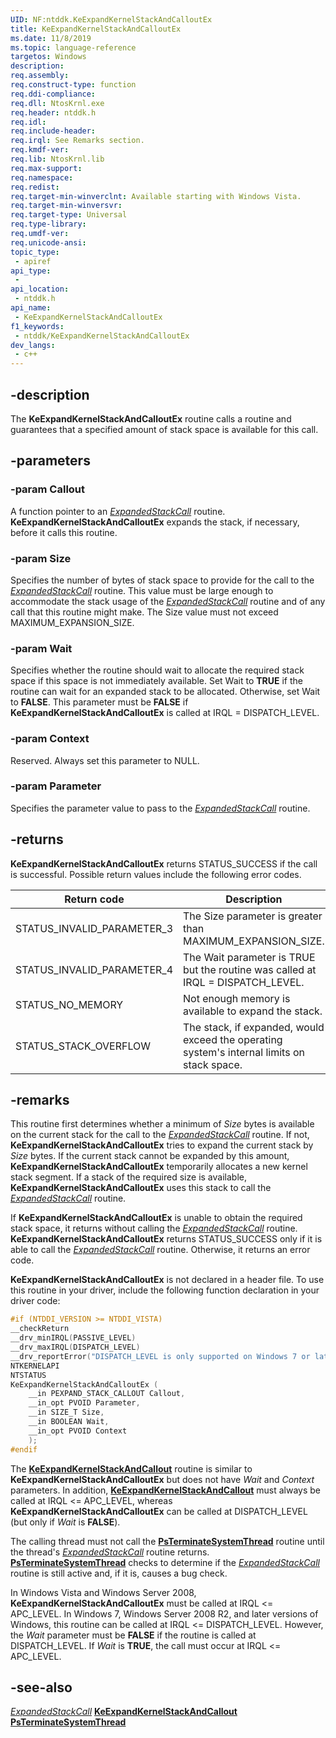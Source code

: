 ```yaml
---
UID: NF:ntddk.KeExpandKernelStackAndCalloutEx
title: KeExpandKernelStackAndCalloutEx
ms.date: 11/8/2019
ms.topic: language-reference
targetos: Windows
description: 
req.assembly: 
req.construct-type: function
req.ddi-compliance: 
req.dll: NtosKrnl.exe 
req.header: ntddk.h
req.idl: 
req.include-header: 
req.irql: See Remarks section.
req.kmdf-ver: 
req.lib: NtosKrnl.lib 
req.max-support: 
req.namespace: 
req.redist: 
req.target-min-winverclnt: Available starting with Windows Vista.
req.target-min-winversvr: 
req.target-type: Universal
req.type-library: 
req.umdf-ver: 
req.unicode-ansi: 
topic_type:
 - apiref
api_type:
 - 
api_location:
 - ntddk.h
api_name:
 - KeExpandKernelStackAndCalloutEx
f1_keywords:
 - ntddk/KeExpandKernelStackAndCalloutEx
dev_langs:
 - c++
---
```


## -description

The **KeExpandKernelStackAndCalloutEx** routine calls a routine and guarantees that a specified amount of stack space is available for this call.

## -parameters

### -param Callout

A function pointer to an [*ExpandedStackCall*](https://docs.microsoft.com/en-us/windows-hardware/drivers/ddi/ntddk/nc-ntddk-expand_stack_callout) routine. **KeExpandKernelStackAndCalloutEx** expands the stack, if necessary, before it calls this routine.


### -param Size

Specifies the number of bytes of stack space to provide for the call to the [*ExpandedStackCall*](https://docs.microsoft.com/en-us/windows-hardware/drivers/ddi/ntddk/nc-ntddk-expand_stack_callout) routine. This value must be large enough to accommodate the stack usage of the [*ExpandedStackCall*](https://docs.microsoft.com/en-us/windows-hardware/drivers/ddi/ntddk/nc-ntddk-expand_stack_callout) routine and of any call that this routine might make. The Size value must not exceed MAXIMUM_EXPANSION_SIZE.


### -param Wait

Specifies whether the routine should wait to allocate the required stack space if this space is not immediately available. Set Wait to **TRUE** if the routine can wait for an expanded stack to be allocated. Otherwise, set Wait to **FALSE**. This parameter must be **FALSE** if **KeExpandKernelStackAndCalloutEx** is called at IRQL = DISPATCH_LEVEL.


### -param Context

Reserved. Always set this parameter to NULL.


### -param Parameter

Specifies the parameter value to pass to the [*ExpandedStackCall*](https://docs.microsoft.com/en-us/windows-hardware/drivers/ddi/ntddk/nc-ntddk-expand_stack_callout) routine.


## -returns

**KeExpandKernelStackAndCalloutEx** returns STATUS_SUCCESS if the call is successful. Possible return values include the following error codes.

|Return code|Description|
|-|-|
|STATUS_INVALID_PARAMETER_3|The Size parameter is greater than MAXIMUM_EXPANSION_SIZE.|
|STATUS_INVALID_PARAMETER_4|The Wait parameter is TRUE but the routine was called at IRQL = DISPATCH_LEVEL.|
|STATUS_NO_MEMORY|Not enough memory is available to expand the stack.|
|STATUS_STACK_OVERFLOW|The stack, if expanded, would exceed the operating system's internal limits on stack space.|
 

## -remarks

This routine first determines whether a minimum of *Size* bytes is available on the current stack for the call to the [*ExpandedStackCall*](https://docs.microsoft.com/en-us/windows-hardware/drivers/ddi/ntddk/nc-ntddk-expand_stack_callout) routine. If not, **KeExpandKernelStackAndCalloutEx** tries to expand the current stack by *Size* bytes. If the current stack cannot be expanded by this amount, **KeExpandKernelStackAndCalloutEx** temporarily allocates a new kernel stack segment. If a stack of the required size is available, **KeExpandKernelStackAndCalloutEx** uses this stack to call the [*ExpandedStackCall*](https://docs.microsoft.com/en-us/windows-hardware/drivers/ddi/ntddk/nc-ntddk-expand_stack_callout) routine.

If **KeExpandKernelStackAndCalloutEx** is unable to obtain the required stack space, it returns without calling the [*ExpandedStackCall*](https://docs.microsoft.com/en-us/windows-hardware/drivers/ddi/ntddk/nc-ntddk-expand_stack_callout) routine. **KeExpandKernelStackAndCalloutEx** returns STATUS_SUCCESS only if it is able to call the [*ExpandedStackCall*](https://docs.microsoft.com/en-us/windows-hardware/drivers/ddi/ntddk/nc-ntddk-expand_stack_callout) routine. Otherwise, it returns an error code.

**KeExpandKernelStackAndCalloutEx** is not declared in a header file. To use this routine in your driver, include the following function declaration in your driver code:

```cpp
#if (NTDDI_VERSION >= NTDDI_VISTA)
__checkReturn
__drv_minIRQL(PASSIVE_LEVEL)
__drv_maxIRQL(DISPATCH_LEVEL)
__drv_reportError("DISPATCH_LEVEL is only supported on Windows 7 or later versions of Windows.")
NTKERNELAPI
NTSTATUS
KeExpandKernelStackAndCalloutEx (
    __in PEXPAND_STACK_CALLOUT Callout,
    __in_opt PVOID Parameter,
    __in SIZE_T Size,
    __in BOOLEAN Wait,
    __in_opt PVOID Context
    );
#endif
```

The [**KeExpandKernelStackAndCallout**](https://docs.microsoft.com/en-us/windows-hardware/drivers/ddi/ntddk/nf-ntddk-keexpandkernelstackandcallout) routine is similar to **KeExpandKernelStackAndCalloutEx** but does not have *Wait* and *Context* parameters. In addition, [**KeExpandKernelStackAndCallout**](https://docs.microsoft.com/en-us/windows-hardware/drivers/ddi/ntddk/nf-ntddk-keexpandkernelstackandcallout) must always be called at IRQL <= APC_LEVEL, whereas **KeExpandKernelStackAndCalloutEx** can be called at DISPATCH_LEVEL (but only if *Wait* is **FALSE**).

The calling thread must not call the [**PsTerminateSystemThread**](https://docs.microsoft.com/en-us/windows-hardware/drivers/ddi/wdm/nf-wdm-psterminatesystemthread) routine until the thread's [*ExpandedStackCall*](https://docs.microsoft.com/en-us/windows-hardware/drivers/ddi/ntddk/nc-ntddk-expand_stack_callout) routine returns. [**PsTerminateSystemThread**](https://docs.microsoft.com/en-us/windows-hardware/drivers/ddi/wdm/nf-wdm-psterminatesystemthread) checks to determine if the [*ExpandedStackCall*](https://docs.microsoft.com/en-us/windows-hardware/drivers/ddi/ntddk/nc-ntddk-expand_stack_callout) routine is still active and, if it is, causes a bug check.

In Windows Vista and Windows Server 2008, **KeExpandKernelStackAndCalloutEx** must be called at IRQL <= APC_LEVEL. In Windows 7, Windows Server 2008 R2, and later versions of Windows, this routine can be called at IRQL <= DISPATCH_LEVEL. However, the *Wait* parameter must be **FALSE** if the routine is called at DISPATCH_LEVEL. If *Wait* is **TRUE**, the call must occur at IRQL <= APC_LEVEL.


## -see-also

[*ExpandedStackCall*](https://docs.microsoft.com/en-us/windows-hardware/drivers/ddi/ntddk/nc-ntddk-expand_stack_callout) 
[**KeExpandKernelStackAndCallout**](https://docs.microsoft.com/en-us/windows-hardware/drivers/ddi/ntddk/nf-ntddk-keexpandkernelstackandcallout) 
[**PsTerminateSystemThread**](https://docs.microsoft.com/en-us/windows-hardware/drivers/ddi/wdm/nf-wdm-psterminatesystemthread) 